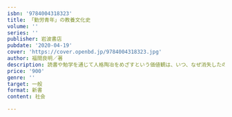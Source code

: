 ```yaml
---
isbn: '9784004318323'
title: 「勤労青年」の教養文化史
volume: ''
series: ''
publisher: 岩波書店
pubdate: '2020-04-19'
cover: 'https://cover.openbd.jp/9784004318323.jpg'
author: 福間良明／著
description: 読書や勉学を通じて人格陶冶をめざすという価値観は、いつ、なぜ消失したのか。格差と教養の複雑な力学。
price: '900'
genre: ''
target: 一般
format: 新書
content: 社会

---
```

